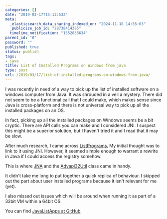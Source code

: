```yaml
---
categories: []
date: "2019-03-17T15:13:53Z"
meta:
  _elasticsearch_data_sharing_indexed_on: "2024-11-18 14:55:03"
  _publicize_job_id: "28738414385"
  timeline_notification: "1552835634"
parent_id: "0"
password: ""
published: true
status: publish
tags:
- java
title: List of Installed Programs on Windows from java
type: post
url: /2019/03/17/list-of-installed-programs-on-windows-from-java/
---
```


I was recently in need of a way to pick up the list of installed software on a
windows computer from Java. It was shrouded in a veil a mystery. There did not
seem to be a functional call that I could make, which makes sense since Java is
cross-platform and there is not universal way to pick up all the installed
packages on an OS.

In fact, picking up all the installed packages on Windows seems be a bit
cryptic. There are API calls you can make and I considered JNI. I suspect this
might be a superior solution, but I haven\'t tried it and I read that it may be
slow.

After much research, I came across
[ListPrograms.](https://github.com/mavenlin/ListPrograms) My initial thought was
to link to it using JNI. However, it seemed simple enough to warrant a rewrite
in Java if I could access the registry somehow.

This is where [JNA](https://github.com/java-native-access/jna) and the
[Advapi32Util](https://java-native-access.github.io/jna/4.2.0/com/sun/jna/platform/win32/Advapi32Util.html)
class came in handy.

It didn\'t take me long to put together a quick replica of behaviour. I skipped
out the part about user installed programs because it isn\'t relevant for me
(yet).

I also missed out issues which will be around when running it as part of a 32bit
VM within a 64bit OS.

You can find [JavaListApps at GitHub](https://github.com/drone-ah/JavaListApps)
